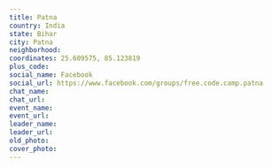 ```yaml
---
title: Patna
country: India
state: Bihar
city: Patna
neighborhood: 
coordinates: 25.609575, 85.123819
plus_code:
social_name: Facebook
social_url: https://www.facebook.com/groups/free.code.camp.patna
chat_name:
chat_url:
event_name:
event_url:
leader_name:
leader_url:
old_photo: 
cover_photo:
---
```

